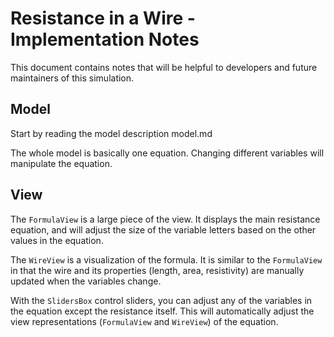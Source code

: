 # Resistance in a Wire - Implementation Notes

This document contains notes that will be helpful to developers and future maintainers of this simulation.

## Model

Start by reading the model description model.md

The whole model is basically one equation. Changing different variables will manipulate the equation.

## View

The `FormulaView` is a large piece of the view. It displays the main resistance equation, and will adjust the size of 
the variable letters based on the other values in the equation.

The `WireView` is a visualization of the formula. It is similar to the `FormulaView` in that the wire and its properties 
(length, area, resistivity) are manually updated when the variables change.
 
With the `SlidersBox` control sliders, you can adjust any of the variables in the equation except the resistance itself.
This will automatically adjust the view representations (`FormulaView` and `WireView`) of the equation.
